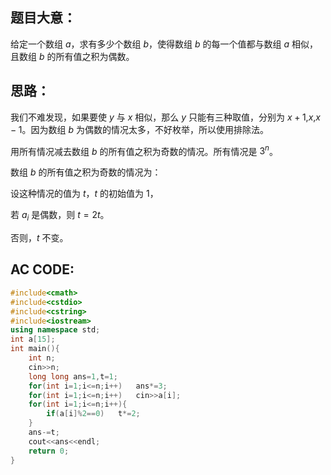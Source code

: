 ## 题目大意：
给定一个数组 $a$，求有多少个数组 $b$，使得数组 $b$ 的每一个值都与数组 $a$ 相似，且数组 $b$ 的所有值之积为偶数。
## 思路：
我们不难发现，如果要使 $y$ 与 $x$ 相似，那么 $y$ 只能有三种取值，分别为 $x+1$,$x$,$x-1$。因为数组 $b$ 为偶数的情况太多，不好枚举，所以使用排除法。

用所有情况减去数组 $b$ 的所有值之积为奇数的情况。所有情况是 $3^n$。

数组 $b$ 的所有值之积为奇数的情况为：

设这种情况的值为 $t$，$t$ 的初始值为 $1$，

若 $a_i$ 是偶数，则 $t=2t$。

否则，$t$ 不变。
## AC CODE:
```cpp
#include<cmath>
#include<cstdio>
#include<cstring>
#include<iostream>
using namespace std;
int a[15];
int main(){
	int n;
	cin>>n;
	long long ans=1,t=1;
	for(int i=1;i<=n;i++)	ans*=3;
	for(int i=1;i<=n;i++)	cin>>a[i];
	for(int i=1;i<=n;i++){
		if(a[i]%2==0)	t*=2;
	}
	ans-=t;
	cout<<ans<<endl;
   	return 0;
}
```